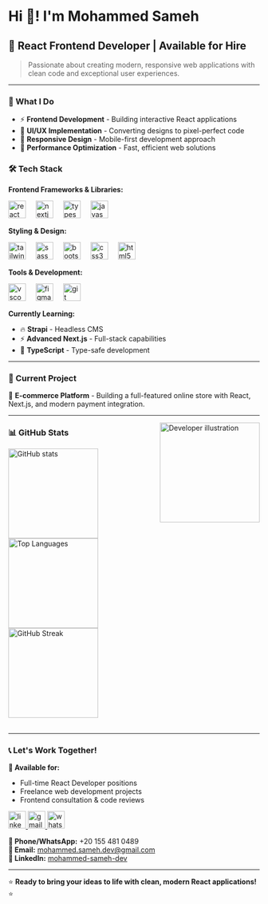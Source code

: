 # Hi 👋! I'm Mohammed Sameh

## 🚀 React Frontend Developer | Available for Hire

> Passionate about creating modern, responsive web applications with clean code and exceptional user experiences.

---

### 💼 What I Do
- ⚡ **Frontend Development** - Building interactive React applications
- 🎨 **UI/UX Implementation** - Converting designs to pixel-perfect code
- 📱 **Responsive Design** - Mobile-first development approach
- 🔧 **Performance Optimization** - Fast, efficient web solutions

### 🛠️ Tech Stack

**Frontend Frameworks & Libraries:**
<div align="left">
  <img src="https://cdn.jsdelivr.net/gh/devicons/devicon/icons/react/react-original.svg" height="35" alt="react logo" title="React" />
  <img width="12" />
  <img src="https://cdn.jsdelivr.net/gh/devicons/devicon/icons/nextjs/nextjs-original.svg" height="35" alt="nextjs logo" title="Next.js" />
  <img width="12" />
  <img src="https://cdn.jsdelivr.net/gh/devicons/devicon/icons/typescript/typescript-original.svg" height="35" alt="typescript logo" title="TypeScript" />
  <img width="12" />
  <img src="https://cdn.jsdelivr.net/gh/devicons/devicon/icons/javascript/javascript-original.svg" height="35" alt="javascript logo" title="JavaScript" />
</div>

**Styling & Design:**
<div align="left">
  <img src="https://cdn.jsdelivr.net/gh/devicons/devicon/icons/tailwindcss/tailwindcss-original-wordmark.svg" height="35" alt="tailwindcss logo" title="Tailwind CSS" />
  <img width="12" />
  <img src="https://cdn.jsdelivr.net/gh/devicons/devicon/icons/sass/sass-original.svg" height="35" alt="sass logo" title="Sass" />
  <img width="12" />
  <img src="https://cdn.jsdelivr.net/gh/devicons/devicon/icons/bootstrap/bootstrap-original.svg" height="35" alt="bootstrap logo" title="Bootstrap" />
  <img width="12" />
  <img src="https://cdn.jsdelivr.net/gh/devicons/devicon/icons/css3/css3-original.svg" height="35" alt="css3 logo" title="CSS3" />
  <img width="12" />
  <img src="https://cdn.jsdelivr.net/gh/devicons/devicon/icons/html5/html5-original.svg" height="35" alt="html5 logo" title="HTML5" />
</div>

**Tools & Development:**
<div align="left">
  <img src="https://cdn.jsdelivr.net/gh/devicons/devicon/icons/vscode/vscode-original.svg" height="35" alt="vscode logo" title="VS Code" />
  <img width="12" />
  <img src="https://cdn.jsdelivr.net/gh/devicons/devicon/icons/figma/figma-original.svg" height="35" alt="figma logo" title="Figma" />
  <img width="12" />
  <img src="https://cdn.jsdelivr.net/gh/devicons/devicon/icons/git/git-original.svg" height="35" alt="git logo" title="Git" />
</div>

**Currently Learning:**
- 🔥 **Strapi** - Headless CMS
- ⚡ **Advanced Next.js** - Full-stack capabilities
- 💪 **TypeScript** - Type-safe development

---

### 🎯 Current Project
🛒 **E-commerce Platform** - Building a full-featured online store with React, Next.js, and modern payment integration.

---

<img align="right" height="200" src="https://wallpapercat.com/w/full/f/6/d/5823592-1030x1030-phone-hd-boy-programmer-wallpaper-photo.jpg" alt="Developer illustration" />

### 📊 GitHub Stats
<div align="left">
  <img src="https://github-readme-stats.vercel.app/api?username=mohammedsameh-dev&show_icons=true&theme=radical&hide_border=false&locale=en" height="180" alt="GitHub stats" />
  <img src="https://github-readme-stats.vercel.app/api/top-langs?username=mohammedsameh-dev&layout=compact&theme=radical&hide_border=false&langs_count=8" height="180" alt="Top Languages" />
</div>

<div align="left">
  <img src="https://github-readme-streak-stats.herokuapp.com/?user=mohammedsameh-dev&theme=radical&hide_border=false" height="180" alt="GitHub Streak" />
</div>

<br clear="both">

---

### 📞 Let's Work Together!

**🔹 Available for:**
- Full-time React Developer positions
- Freelance web development projects
- Frontend consultation & code reviews

<div align="left">
  <a href="https://www.linkedin.com/in/mohammed-sameh-dev" target="_blank">
    <img src="https://img.shields.io/static/v1?message=LinkedIn&logo=linkedin&label=&color=0077B5&logoColor=white&labelColor=&style=for-the-badge" height="35" alt="linkedin logo" />
  </a>
  <a href="mailto:mohammed.sameh.dev@gmail.com" target="_blank">
    <img src="https://img.shields.io/static/v1?message=Gmail&logo=gmail&label=&color=D14836&logoColor=white&labelColor=&style=for-the-badge" height="35" alt="gmail logo" />
  </a>
  <a href="https://wa.me/201554810489" target="_blank">
    <img src="https://img.shields.io/static/v1?message=WhatsApp&logo=whatsapp&label=&color=25D366&logoColor=white&labelColor=&style=for-the-badge" height="35" alt="whatsapp logo" />
  </a>
</div>

**📱 Phone/WhatsApp:** +20 155 481 0489  
**📧 Email:** mohammed.sameh.dev@gmail.com  
**💼 LinkedIn:** [mohammed-sameh-dev](https://www.linkedin.com/in/mohammed-sameh-dev)

---

⭐ **Ready to bring your ideas to life with clean, modern React applications!** ⭐
